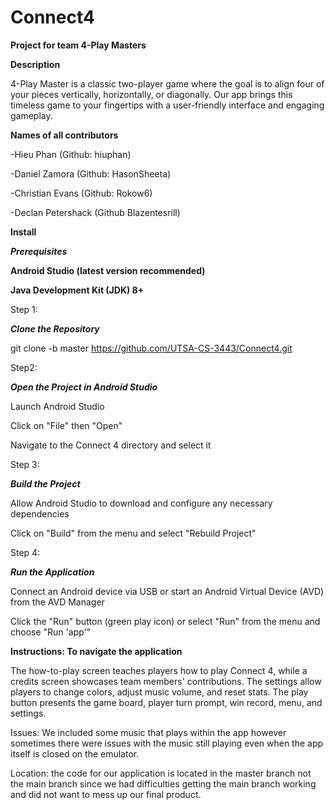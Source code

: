 # Connect4
**Project for team 4-Play Masters**

**Description**

4-Play Master is a classic two-player game where the goal is to align four of your pieces vertically, horizontally, or diagonally. Our app brings this timeless game to your fingertips with a user-friendly interface and engaging gameplay.

**Names of all contributors**

-Hieu Phan (Github: hiuphan)

-Daniel Zamora (Github: HasonSheeta)

-Christian Evans (Github: Rokow6)

-Declan Petershack (Github Blazentesrill)

**Install**

***Prerequisites***

**Android Studio (latest version recommended)**

**Java Development Kit (JDK) 8+**

Step 1:

***Clone the Repository***


git clone -b master https://github.com/UTSA-CS-3443/Connect4.git

Step2:

***Open the Project in Android Studio***

Launch Android Studio

Click on "File" then "Open"

Navigate to the Connect 4 directory and select it

Step 3:

***Build the Project***

Allow Android Studio to download and configure any necessary dependencies

Click on "Build" from the menu and select "Rebuild Project"

Step 4:

***Run the Application***

Connect an Android device via USB or start an Android Virtual Device (AVD) from the AVD Manager

Click the "Run" button (green play icon) or select "Run" from the menu and choose "Run 'app'"

**Instructions: To navigate the application**

The how-to-play screen teaches players how to play Connect 4, while a credits screen showcases team members' contributions. The settings allow players to change colors, adjust music volume, and reset stats. The play button presents the game board, player turn prompt, win record, menu, and settings.

Issues: We included some music that plays within the app however sometimes there were issues with the music still playing even when the app itself is closed on the emulator. 

Location: the code for our application is located in the master branch not the main branch since we had difficulties getting the main branch working and did not want to mess up our final product.






